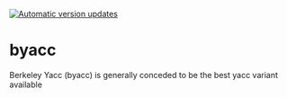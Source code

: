 [![Automatic version updates](https://github.com/ZOSOpenTools/byaccport/actions/workflows/bump.yml/badge.svg)](https://github.com/ZOSOpenTools/byaccport/actions/workflows/bump.yml)

# byacc

Berkeley Yacc (byacc) is generally conceded to be the best yacc variant available
